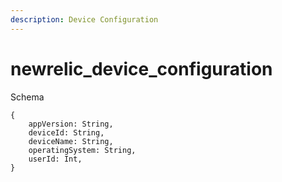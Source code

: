 ```yaml
---
description: Device Configuration
---
```


# newrelic_device_configuration

Schema
```
{
	appVersion: String,
	deviceId: String,
	deviceName: String,
	operatingSystem: String,
	userId: Int,
}
```
